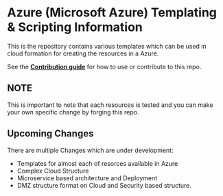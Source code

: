 # Azure (Microsoft Azure) Templating & Scripting Information

This is the repository contains various templates which can be used in cloud formation for creating the resources in a Azure.

See the [**Contribution guide**](/CONTRIBUTION_GUIDE.md) for how to use or contribute to this repo.

## NOTE

This is important to note that each resources is tested and you can make your own specific change by forging this repo.

## Upcoming Changes

There are multiple Changes which are under development:
- Templates for almost each of resorces available in Azure 
- Complex Cloud Structure
- Microservice based architecture and Deployment
- DMZ structure format on Cloud and Security based structure.

